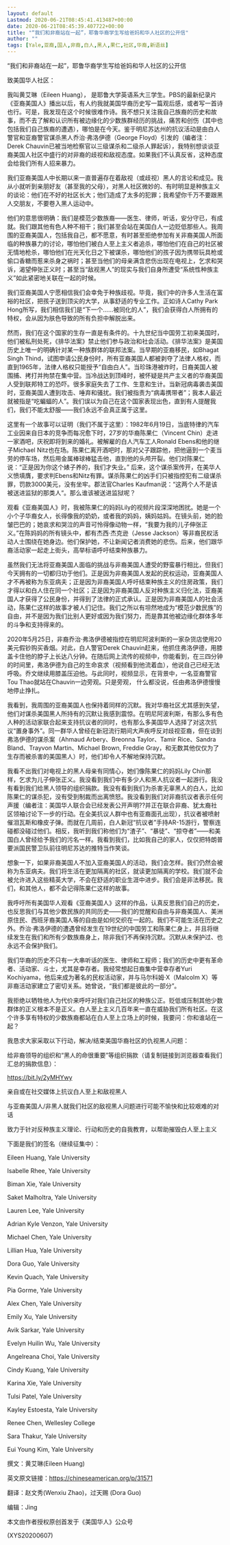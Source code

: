 ```yaml
---
layout: default
Lastmod: 2020-06-21T08:45:41.413487+00:00
date: 2020-06-21T08:45:39.407722+00:00
title: "“我们和非裔站在一起”，耶鲁华裔学生写给爸妈和华人社区的公开信"
author: ""
tags: [Yale,亚裔,国人,非裔,白人,黑人,果仁,社区,华裔,新语丝]
---
```


“我们和非裔站在一起”，耶鲁华裔学生写给爸妈和华人社区的公开信

致美国华人社区：

我叫黄艾琳（Eileen Huang）， 是耶鲁大学英语系大三学生。PBS的最新纪录片《亚裔美国人》播出以后，有人约我就美国华裔历史写一篇观后感，或者写一首诗也行。可是，我发现在这个时候很难作诗。我不想只关注我自己族裔的历史和故事，而不去了解和认识所有被边缘化的少数族群经历的挑战，痛苦和创伤（其中也包括我们自己族裔的遭遇），哪怕是在今天。鉴于明尼苏达州的抗议活动是由白人警官和亚裔警官谋杀黑人乔治·弗洛伊德（George Floyd）引发的（编者注：Derek Chauvin已被当地检察官以三级谋杀和二级杀人罪起诉），我特别想谈谈亚裔美国人社区中盛行的对非裔的歧视和敌视态度。如果我们不认真反省，这种态度会给我们所有人招来暴力。

我们亚裔美国人中长期以来一直普遍存在着敌视（或歧视）黑人的言论和成见。我从小就听到亲朋好友（甚至我的父母），对黑人社区微妙的、有时明显是种族主义的谈论：他们在不好的社区长大；他们造成了太多的犯罪；我希望你千万不要跟黑人交朋友，不要卷入黑人运动中。

他们的意思很明确：我们是模范少数族裔——医生、律师，听话，安分守已，有成就。我们跟其他有色人种不相干；我们甚至会站在美国白人一边贬低那些人。我周围的亚裔美国人，包括我自己，都不愿意，有时甚至拒绝参加有关非裔美国人所面临的种族暴力的讨论，哪怕他们被白人至上主义者追杀，哪怕他们在自己的社区被无情地枪杀，哪怕他们在光天化日之下被谋杀，哪怕他们的孩子因为携带玩具枪或偷口香糖而惹来杀身之祸时；甚至当他们的母亲满含悲伤出现在电视上，乞求和哭诉，渴望伸张正义时；甚至当“敌视黑人”的现实与我们自身所遭受“系统性种族主义”如此紧密地关联在一起的时候。

我们亚裔美国人宁愿相信我们会幸免于种族歧视。毕竟，我们中的许多人生活在富裕的社区，把孩子送到顶尖的大学，从事舒适的专业工作。正如诗人Cathy Park Hong所写，我们相信我们是“下一个……被同化的人”，我们会获得白人所拥有的特权，会从因为肤色导致的所有负担中解脱出来。

然而，我们在这个国家的生存一直是有条件的。十九世纪当中国劳工初来美国时，他们被私刑处死，《排华法案》禁止他们参与政治和社会活动。《排华法案》是美国历史上唯一的明确针对某一种族群体的联邦法案。当早期的亚裔移民，如Bhagat Singh Thind，试图申请公民身份时，所有亚裔美国人都被剥夺了法律人格权，而直到1965年，法律人格权只能授予“自由白人”。当珍珠港被炸时，日裔美国人被围捕、拷打并拘禁在集中营。当冷战达到顶峰时，被怀疑是共产主义者的华裔美国人受到联邦特工的恐吓。很多家庭失去了工作、生意和生计。当新冠病毒袭击美国时，亚裔美国人遭到攻击、唾弃和骚扰。我们被指责为“病毒携带者”；我本人最近就被指是“吃蝙蝠的人”。我们误以为自己在这个国家表现出色，直到有人提醒我们，我们不能太舒服——我们永远不会真正属于这里。

这里有一个故事可以证明（我们不属于这里）：1982年6月19日，当底特律的汽车工业因来自日本的竞争而每况愈下时，27岁的华裔陈果仁（Vincent Chin）走进一家酒吧，庆祝即将到来的婚礼。被解雇的白人汽车工人Ronald Ebens和他的继子Michael Nitz也在场。陈果仁离开酒吧时，那对父子跟踪他，把他逼到一个麦当劳的停车场，然后用金属棒球棒猛击他，直到他的头颅开裂。他们对陈果仁说：“正是因为你这个婊子养的，我们才失业。” 后来，这个谋杀案传开，在美华人义愤填膺，要求判Ebens和Nitz有罪。谋杀陈果仁的凶手们只被指控犯有二级谋杀罪，罚款3000美元，没有坐牢。郡法官Charles Kaufman说：“这两个人不是该被送进监狱的那类人“。那么谁该被送进监狱呢？

观看《亚裔美国人》时，我被陈果仁的妈妈Lily的视频片段深深地困扰。她是一个小个子华裔女人，长得像我的奶奶，或者我的妈妈，姨妈姑妈。在镜头前，她的脸皱巴巴的；她哀求和哭泣的声音可怜得像动物一样，“我要为我的儿子伸张正义。”在陈妈妈的所有镜头中，都有杰西·杰克逊（Jesse Jackson）等非裔民权活动人士围绕在她身边。他们保护她，不让新闻记者消费她的悲伤。后来，他们跟华裔活动家一起走上街头，高举标语呼吁结束种族暴力。

虽然我们无法将亚裔美国人面临的挑战与非裔美国人遭受的野蛮暴行相比，但我们今天拥有的一切都归功于他们。正是因为非裔美国人发起的民权运动，亚裔美国人才不再被称为东亚病夫；正是因为非裔美国人呼吁结束种族主义的住房政策，我们才得以和白人住在同一个社区；正是因为非裔美国人反对种族主义归化法，亚裔美国人才获得了公民身份，并得到了法律的正式承认。正是因为非裔美国人的社会活动，陈果仁这样的故事才被人们记住。我们之所以有坦然地成为“模范少数民族”的自由，并不是因为我们比别人更好或因为我们努力，而是靠其他被边缘化群体多年的斗争和支持得来的。

2020年5月25日，非裔乔治·弗洛伊德被指控在明尼阿波利斯的一家杂货店使用20美元假钞购买香烟。对此，白人警官Derek Chauvin赶来，他抓住弗洛伊德，用膝盖卡住他的脖子上长达八分钟。在随后网上流传的视频中，你能看到，在三四分钟的时间里，弗洛伊德为自己的生命哀求（视频看到他流着血），他说自己已经无法呼吸。乔文继续用膝盖压迫他。与此同时，视频显示，在背景中，一名亚裔警官Tou Thao就站在Chauvin一边旁观。只是旁观， 什么都没说，任由弗洛伊德慢慢地停止挣扎。

我看到，我周围的亚裔美国人也保持着同样的沉默。我对华裔社区尤其感到失望，他们对谋杀美国黑人所持有的沉默让我感到震惊。在明尼阿波利斯，有那么多有色人种的活动家联合起来支持抗议者的同时，也有那么多美国华人选择了对这次抗议“置身事外”。同一群华人曾经在新冠流行期间大声疾呼反对歧视亚裔，但在谈到弗洛伊德的谋杀案（Ahmaud Arbery、Breonna Taylor、Tamir Rice、Sandra Bland、Trayvon Martin、Michael Brown, Freddie Gray，和无数其他仅仅为了生存而被杀害的美国黑人）时，他们却令人不解地保持沉默。

我看不出我们对电视上的黑人母亲有同情心，她们像陈果仁的妈妈Lily Chin那样，乞求为儿子伸张正义。我没看到我们中有多少人和黑人抗议者一起游行。我没有看到我们给黑人领导的组织捐款。我没有看到我们为杀害无辜黑人的白人，比如陈果仁的谋杀犯，没有受到制裁而出离愤怒。我没看到我们对非裔抗议者表示任何声援（编者注：美国华人联合会已经发表公开声明??并正在联合非裔、犹太裔社区领袖讨论下一步的行动。在全美抗议人群中也有亚裔面孔出现），抗议者被喷射催泪瓦斯和橡皮子弹。而就在几周前，白人新冠“抗议者”手持AR-15游行，警察连碰都没碰过他们。相反，我听到我们称他们为“渣子”、“暴徒”、“掠夺者”——和美国白人曾经给予我们的污名一样。我看到我们，比如我自己的家人，仅仅把特朗普要派国民警卫队前往明尼苏达的推特当作笑谈。

想象一下，如果非裔美国人不加入亚裔美国人的活动，我们会怎样。我们仍然会被称为东亚病夫。我们将生活在更加隔离的社区，就读更加隔离的学校。我们就不会被允许进入这些精英大学，不会在舒适的职业生涯中进步。我们会是非法移民。我们，和其他人，都不会记得陈果仁这样的故事。

我呼吁所有美国华人观看《亚裔美国人》这样的作品，认真反思我们自己的历史，也反思我们与其他少数民族的共同历史——我们的觉醒和自由与非裔美国人、美洲原住民、西班牙裔美国人等的自由是如何交织在一起的。我们不可能生活在历史之外。乔治·弗洛伊德的遭遇曾经发生在19世纪的中国劳工和陈果仁身上，并且将继续发生在我们和所有少数族裔身上，除非我们不再保持沉默。沉默从未保护过、也永远不会保护我们。

我们华裔的历史不只有一大串听话的医生、律师和工程师；我们的历史中更有革命者、活动家、斗士，尤其是幸存者。我经常想起日裔集中营幸存者Yuri Kochiyama，他后来成为著名的民权活动家，并与马尔科姆·X（Malcolm X）等非裔活动家建立了密切关系。她曾说，“我们都是彼此的一部分”。

我拒绝以牺牲他人为代价来呼吁对我们自己社区的种族公正。贬低或压制其他少数群体的正义根本不是正义。白人至上主义几百年来一直在威胁我们所有社区。在这个许多享有特权的少数族裔都站在白人至上立场上的时候，我要问：你和谁站在一起？

我恳求大家采取以下行动，解决/结束美国华裔社区的仇视黑人问题：

给非裔领导的组织和“黑人的命很重要”等组织捐款（请复制链接到浏览器查看我们汇总的捐款信息）：

https://bit.ly/2yMHYwy

亲自或在社交媒体上抗议白人至上和敌视黑人

与亚裔美国人/非黑人就我们社区的敌视黑人问题进行可能不愉快和比较艰难的对话

致力于针对反种族主义理论、行动和历史的自我教育，以帮助摧毁白人至上主义

下面是我们的签名（继续征集中）：

Eileen Huang, Yale University

Isabelle Rhee, Yale University

Biman Xie, Yale University

Saket Malholtra, Yale University

Lauren Lee, Yale University

Adrian Kyle Venzon, Yale University

Michael Chen, Yale University

Lillian Hua, Yale University

Dora Guo, Yale University

Kevin Quach, Yale University

Pia Gorme, Yale University

Alex Chen, Yale University

Emily Xu, Yale University

Avik Sarkar, Yale University

Evelyn Huilin Wu, Yale University

Angelreana Choi, Yale University

Cindy Kuang, Yale University

Karina Xie, Yale University

Tulsi Patel, Yale University

Kayley Estoesta, Yale University

Renee Chen, Wellesley College

Sara Thakur, Yale University

Eui Young Kim, Yale University

撰文：黄艾琳(Eileen Huang)

英文原文链接：https://chineseamerican.org/p/31571

翻译：赵文秀(Wenxiu Zhao)，过天赐 (Dora Guo)

编辑：Jing

本文由作者授权原创首发于《美国华人》公众号

(XYS20200607)

